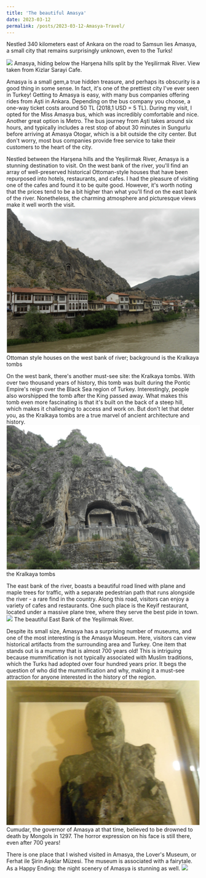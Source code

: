 ```yaml
---
title: 'The beautiful Amasya'
date: 2023-03-12
permalink: /posts/2023-03-12-Amasya-Travel/ 
---
```

Nestled 340 kilometers east of Ankara on the road to Samsun lies Amasya, a small city that remains surprisingly unknown, even to the Turks! 


![](/images/Amasya_kizilirmak1.png)
Amasya, hiding below the Harşena hills split by the Yeşilirmak River. View taken from Kizlar Sarayi Cafe.

Amasya is a small gem,a true hidden treasure, and perhaps its obscurity is a good thing in some sense. In fact, it's one of the prettiest city I've ever seen in Turkey! Getting to Amasya is easy, with many bus companies offering rides from Aşti in Ankara. Depending on the bus company you choose, a one-way ticket costs around 50 TL (2018,1 USD = 5 TL). During my visit, I opted for the Miss Amasya bus, which was incredibly comfortable and nice. Another great option is Metro. The bus journey from Aşti takes around six hours, and typically includes a rest stop of about 30 minutes in Sungurlu before arriving at Amasya Otogar, which is a bit outside the city center. But don't worry, most bus companies provide free service to take their customers to the heart of the city. 

Nestled between the Harşena hills and the Yeşilirmak River, Amasya is a stunning destination to visit. On the west bank of the river, you'll find an array of well-preserved historical Ottoman-style houses that have been repurposed into hotels, restaurants, and cafes. I had the pleasure of visiting one of the cafes and found it to be quite good. However, it's worth noting that the prices tend to be a bit higher than what you'll find on the east bank of the river. Nonetheless, the charming atmosphere and picturesque views make it well worth the visit.
![](/images/Amasya-OsmanliEv&Irmak.png)
Ottoman style houses on the west bank of river; background is the Kralkaya tombs

On the west bank, there's another must-see site: the Kralkaya tombs. With over two thousand years of history, this tomb was built during the Pontic Empire's reign over the Black Sea region of Turkey. Interestingly, people also worshipped the tomb after the King passed away. What makes this tomb even more fascinating is that it's built on the back of a steep hill, which makes it challenging to access and work on. But don't let that deter you, as the Kralkaya tombs are a true marvel of ancient architecture and history. 
![](/images/Amasya_kralkaya1.png)
the Kralkaya tombs

The east bank of the river, boasts a beautiful road lined with plane and maple trees for traffic, with a separate pedestrian path that runs alongside the river - a rare find in the country. Along this road, visitors can enjoy a variety of cafes and restaurants. One such place is the Keyif restaurant, located under a massive plane tree, where they serve the best pide in town. 
![](/images/Amasya-irmak&Yol.png)
The beautiful East Bank of the Yeşilirmak River.

Despite its small size, Amasya has a surprising number of museums, and one of the most interesting is the Amasya Museum. Here, visitors can view historical artifacts from the surrounding area and Turkey. One item that stands out is a mummy that is almost 700 years old! This is intriguing because mummification is not typically associated with Muslim traditions, which the Turks had adopted over four hundred years prior. It begs the question of who did the mummification and why, making it a must-see attraction for anyone interested in the history of the region. 
![](/images/Amasya-mumya1.png)
Cumudar, the governor of Amasya at that time, believed to be drowned to death by Mongols in 1297. The horror expression on his face is still there, even after 700 years!

There is one place that I wished visited in Amasya, the Lover's Museum, or Ferhat ile Şirin Aşıklar Müzesi. The museum is associated with a fairytale. 
As a Happy Ending: the night scenery of Amasya is stunning as well.
![](/images/Amasya_gece_kopru1.png)

